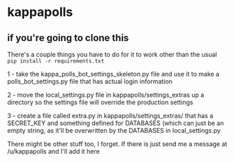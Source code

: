 # kappapolls

## if you're going to clone this

There's a couple things you have to do for it to work other than the usual `pip install -r requirements.txt`

1 - take the kappa_polls_bot_settings_skeleton.py file and 
use it to make a polls_bot_settings.py file that has actual login information

2 - move the local_settings.py file in kappapolls/settings_extras up a directory so the 
settings file will override the production settings

3 - create a file called extra.py in kappapolls/settings_extras/ that has a SECRET_KEY
and something defined for DATABASES (which can just be an empty string, as it'll be overwritten by the DATABASES
in local_settings.py

There might be other stuff too, I forget.  If there is just send me a message at /u/kappapolls and I'll add it here
